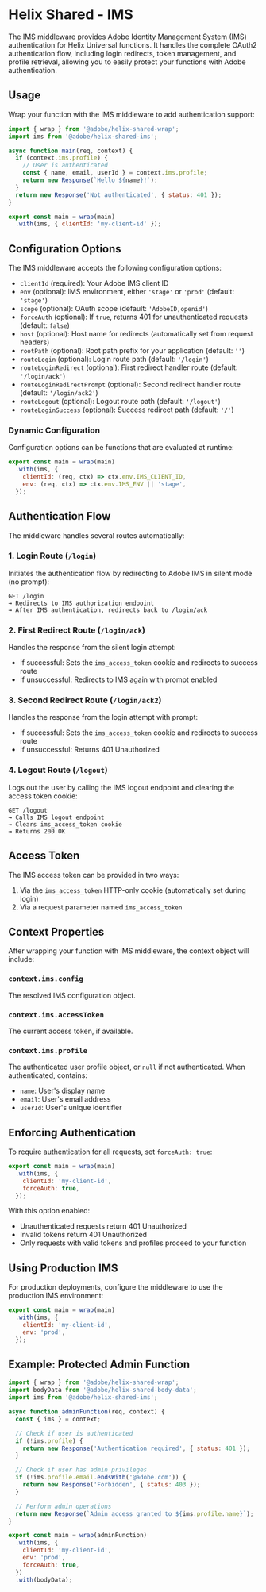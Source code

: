 # Helix Shared - IMS

The IMS middleware provides Adobe Identity Management System (IMS) authentication for Helix Universal functions. It handles the complete OAuth2 authentication flow, including login redirects, token management, and profile retrieval, allowing you to easily protect your functions with Adobe authentication.

## Usage

Wrap your function with the IMS middleware to add authentication support:

```js
import { wrap } from '@adobe/helix-shared-wrap';
import ims from '@adobe/helix-shared-ims';

async function main(req, context) {
  if (context.ims.profile) {
    // User is authenticated
    const { name, email, userId } = context.ims.profile;
    return new Response(`Hello ${name}!`);
  }
  return new Response('Not authenticated', { status: 401 });
}

export const main = wrap(main)
  .with(ims, { clientId: 'my-client-id' });
```

## Configuration Options

The IMS middleware accepts the following configuration options:

- `clientId` (required): Your Adobe IMS client ID
- `env` (optional): IMS environment, either `'stage'` or `'prod'` (default: `'stage'`)
- `scope` (optional): OAuth scope (default: `'AdobeID,openid'`)
- `forceAuth` (optional): If `true`, returns 401 for unauthenticated requests (default: `false`)
- `host` (optional): Host name for redirects (automatically set from request headers)
- `rootPath` (optional): Root path prefix for your application (default: `''`)
- `routeLogin` (optional): Login route path (default: `'/login'`)
- `routeLoginRedirect` (optional): First redirect handler route (default: `'/login/ack'`)
- `routeLoginRedirectPrompt` (optional): Second redirect handler route (default: `'/login/ack2'`)
- `routeLogout` (optional): Logout route path (default: `'/logout'`)
- `routeLoginSuccess` (optional): Success redirect path (default: `'/'`)

### Dynamic Configuration

Configuration options can be functions that are evaluated at runtime:

```js
export const main = wrap(main)
  .with(ims, {
    clientId: (req, ctx) => ctx.env.IMS_CLIENT_ID,
    env: (req, ctx) => ctx.env.IMS_ENV || 'stage',
  });
```

## Authentication Flow

The middleware handles several routes automatically:

### 1. Login Route (`/login`)

Initiates the authentication flow by redirecting to Adobe IMS in silent mode (no prompt):

```
GET /login
→ Redirects to IMS authorization endpoint
→ After IMS authentication, redirects back to /login/ack
```

### 2. First Redirect Route (`/login/ack`)

Handles the response from the silent login attempt:
- If successful: Sets the `ims_access_token` cookie and redirects to success route
- If unsuccessful: Redirects to IMS again with prompt enabled

### 3. Second Redirect Route (`/login/ack2`)

Handles the response from the login attempt with prompt:
- If successful: Sets the `ims_access_token` cookie and redirects to success route
- If unsuccessful: Returns 401 Unauthorized

### 4. Logout Route (`/logout`)

Logs out the user by calling the IMS logout endpoint and clearing the access token cookie:

```
GET /logout
→ Calls IMS logout endpoint
→ Clears ims_access_token cookie
→ Returns 200 OK
```

## Access Token

The IMS access token can be provided in two ways:

1. Via the `ims_access_token` HTTP-only cookie (automatically set during login)
2. Via a request parameter named `ims_access_token`

## Context Properties

After wrapping your function with IMS middleware, the context object will include:

### `context.ims.config`

The resolved IMS configuration object.

### `context.ims.accessToken`

The current access token, if available.

### `context.ims.profile`

The authenticated user profile object, or `null` if not authenticated. When authenticated, contains:
- `name`: User's display name
- `email`: User's email address
- `userId`: User's unique identifier

## Enforcing Authentication

To require authentication for all requests, set `forceAuth: true`:

```js
export const main = wrap(main)
  .with(ims, {
    clientId: 'my-client-id',
    forceAuth: true,
  });
```

With this option enabled:
- Unauthenticated requests return 401 Unauthorized
- Invalid tokens return 401 Unauthorized
- Only requests with valid tokens and profiles proceed to your function

## Using Production IMS

For production deployments, configure the middleware to use the production IMS environment:

```js
export const main = wrap(main)
  .with(ims, {
    clientId: 'my-client-id',
    env: 'prod',
  });
```

## Example: Protected Admin Function

```js
import { wrap } from '@adobe/helix-shared-wrap';
import bodyData from '@adobe/helix-shared-body-data';
import ims from '@adobe/helix-shared-ims';

async function adminFunction(req, context) {
  const { ims } = context;

  // Check if user is authenticated
  if (!ims.profile) {
    return new Response('Authentication required', { status: 401 });
  }

  // Check if user has admin privileges
  if (!ims.profile.email.endsWith('@adobe.com')) {
    return new Response('Forbidden', { status: 403 });
  }

  // Perform admin operations
  return new Response(`Admin access granted to ${ims.profile.name}`);
}

export const main = wrap(adminFunction)
  .with(ims, {
    clientId: 'my-client-id',
    env: 'prod',
    forceAuth: true,
  })
  .with(bodyData);
```